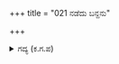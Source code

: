 +++
title = "021 ನಡೆದು ಬನ್ದನು"

+++

<details><summary>ಗದ್ಯ (ಕ.ಗ.ಪ) </summary>

21. ಕರ್ಣನು ರಥದತ್ತ ಬಂದನು. ದಿಕ್ಕುಗಳು ನಡುಗಿದವು. ಮಹಾಪ್ರಧಾನರ ಸಮೇತ ಚಾತುರಂಗ ಬಲ ನಡೆಯಿತು. ಇದರ ಸಂಚಾರ, ಸಂದಣಿಗಳಿಂದ ನೆಲವು ನಡುಗಿತು. ವಾದ್ಯಗಳ ಸಮೂಹ ಒಂದೇ ಸಮನೆ ಮೊಳಗಹತ್ತಿದವು. ಸ್ತುತಿಪಾಠಕರ ಸಮೂಹ ತಮ್ಮ ಇಂಪಾದ ಧ್ವನಿಯಲ್ಲಿ ಉಲಿಯತೊಡಗಿತು. ಈ ಗದ್ದಲವು ಇಡೀ  ಬ್ರಹ್ಮಾಂಡವನ್ನೇ ಭೇದಿಸಿದವು.
</details>
